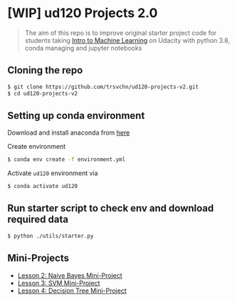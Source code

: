 # [WIP] ud120 Projects 2.0

> The aim of this repo is to improve original starter project code for students taking
> [Intro to Machine Learning](https://classroom.udacity.com/courses/ud120) on Udacity with
> python 3.8, conda managing and jupyter notebooks

## Cloning the repo

```bash
$ git clone https://github.com/trsvchn/ud120-projects-v2.git
$ cd ud120-projects-v2
```

## Setting up conda environment

Download and install anaconda from [here](https://www.anaconda.com/distribution/)

Create environment

```bash
$ conda env create -f environment.yml
```

Activate `ud120` environment via

```bash
$ conda activate ud120
```

## Run starter script to check env and download required data

```bash
$ python ./utils/starter.py
```

## Mini-Projects

- [Lesson 2: Naive Bayes Mini-Project](./lesson-2-naive-bayes/nb_author_id.ipynb)
- [Lesson 3: SVM Mini-Project](./lesson-3-svm/svm_author_id.ipynb)
- [Lesson 4: Decision Tree Mini-Project](./lesson-4-decision-tree/dt_author_id.ipynb)
